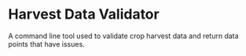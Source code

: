 # Harvest Data Validator

A command line tool used to validate crop harvest data and return data points that have issues.